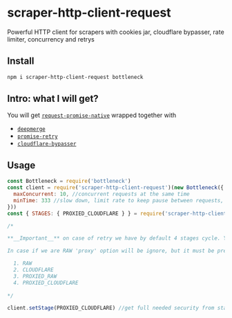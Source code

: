 # scraper-http-client-request
Powerful HTTP client for scrapers with cookies jar, cloudflare bypasser, rate limiter, concurrency and retrys

## Install

```bash
npm i scraper-http-client-request bottleneck
```

## Intro: what I will get?

You will get [`request-promise-native`](https://npmjs.com/package/request-promise-native) wrapped together with

* [`deepmerge`](https://npmjs.com/package/deepmerge)
* [`promise-retry`](https://npmjs.com/package/promise-retry)
* [`cloudflare-bypasser`](https://npmjs.com/package/cloudflare-bypasser)

## Usage

```javascript
const Bottleneck = require('bottleneck')
const client = require('scraper-http-client-request')(new Bottleneck({
  maxConcurrent: 10, //concurrent requests at the same time
  minTime: 333 //slow down, limit rate to keep pause between requests, reead the [docs](https://npmjs.com/package/cloudflare-bypasser)
}))
const { STAGES: { PROXIED_CLOUDFLARE } } = require('scraper-http-client-request/constants')

/* 

**__Important__** on case of retry we have by default 4 stages cycle. You can set any other starting stage.

In case if we are RAW 'proxy' option will be ignore, but it must be present 

  1. RAW
  2. CLOUDFLARE
  3. PROXIED_RAW
  4. PROXIED_CLOUDFLARE
  
*/  

client.setStage(PROXIED_CLOUDFLARE) //get full needed security from start, to avoid pauses on load


```

